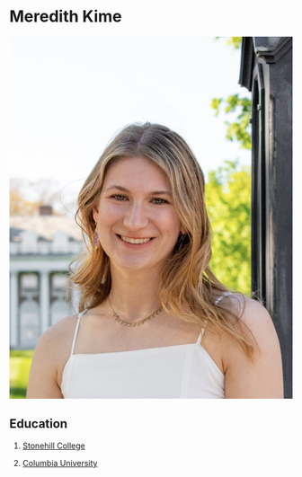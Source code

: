 # Meredith Kime 
![Image of Meredith](meredithimage.jpg)

## Education

1. [Stonehill College](https://www.stonehill.edu/)
 
2. [Columbia University](https://www.columbia.edu/)










